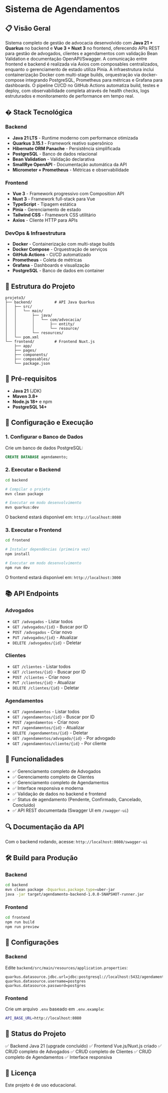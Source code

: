 # Sistema de Agendamentos 

## 📋 Visão Geral

Sistema completo de gestão de advocacia desenvolvido com **Java 21 + Quarkus** no backend e **Vue 3 + Nuxt 3** no frontend, oferecendo APIs REST para gestão de advogados, clientes e agendamentos com validação Bean Validation e documentação OpenAPI/Swagger. A comunicação entre frontend e backend é realizada via Axios com composables centralizados, enquanto o gerenciamento de estado utiliza Pinia. A infraestrutura inclui containerização Docker com multi-stage builds, orquestração via docker-compose integrando PostgreSQL, Prometheus para métricas e Grafana para dashboards. O pipeline CI/CD no GitHub Actions automatiza build, testes e deploy, com observabilidade completa através de health checks, logs estruturados e monitoramento de performance em tempo real.

## �️ Stack Tecnológica

### Backend
- **Java 21 LTS** - Runtime moderno com performance otimizada
- **Quarkus 3.15.1** - Framework reativo supersônico
- **Hibernate ORM Panache** - Persistência simplificada
- **PostgreSQL** - Banco de dados relacional
- **Bean Validation** - Validação declarativa
- **SmallRye OpenAPI** - Documentação automática da API
- **Micrometer + Prometheus** - Métricas e observabilidade

### Frontend
- **Vue 3** - Framework progressivo com Composition API
- **Nuxt 3** - Framework full-stack para Vue
- **TypeScript** - Tipagem estática
- **Pinia** - Gerenciamento de estado
- **Tailwind CSS** - Framework CSS utilitário
- **Axios** - Cliente HTTP para APIs

### DevOps & Infraestrutura
- **Docker** - Containerização com multi-stage builds
- **Docker Compose** - Orquestração de serviços
- **GitHub Actions** - CI/CD automatizado
- **Prometheus** - Coleta de métricas
- **Grafana** - Dashboards e visualização
- **PostgreSQL** - Banco de dados em container

## 📁 Estrutura do Projeto

```
projeto3/
├── backend/          # API Java Quarkus
│   ├── src/
│   │   └── main/
│   │       ├── java/
│   │       │   └── com/advocacia/
│   │       │       ├── entity/
│   │       │       └── resource/
│   │       └── resources/
│   └── pom.xml
└── frontend/         # Frontend Nuxt.js
    ├── app/
    ├── pages/
    ├── components/
    ├── composables/
    └── package.json
```

## 🔧 Pré-requisitos

- **Java 21** (JDK)
- **Maven 3.8+**
- **Node.js 18+** e npm
- **PostgreSQL 14+**

## 🎯 Configuração e Execução

### 1. Configurar o Banco de Dados

Crie um banco de dados PostgreSQL:

```sql
CREATE DATABASE agendamento;
```

### 2. Executar o Backend

```bash
cd backend

# Compilar o projeto
mvn clean package

# Executar em modo desenvolvimento
mvn quarkus:dev
```

O backend estará disponível em: `http://localhost:8080`

### 3. Executar o Frontend

```bash
cd frontend

# Instalar dependências (primeira vez)
npm install

# Executar em modo desenvolvimento
npm run dev
```

O frontend estará disponível em: `http://localhost:3000`

## 📚 API Endpoints

### Advogados
- `GET /advogados` - Listar todos
- `GET /advogados/{id}` - Buscar por ID
- `POST /advogados` - Criar novo
- `PUT /advogados/{id}` - Atualizar
- `DELETE /advogados/{id}` - Deletar

### Clientes
- `GET /clientes` - Listar todos
- `GET /clientes/{id}` - Buscar por ID
- `POST /clientes` - Criar novo
- `PUT /clientes/{id}` - Atualizar
- `DELETE /clientes/{id}` - Deletar

### Agendamentos
- `GET /agendamentos` - Listar todos
- `GET /agendamentos/{id}` - Buscar por ID
- `POST /agendamentos` - Criar novo
- `PUT /agendamentos/{id}` - Atualizar
- `DELETE /agendamentos/{id}` - Deletar
- `GET /agendamentos/advogado/{id}` - Por advogado
- `GET /agendamentos/cliente/{id}` - Por cliente

## 🎨 Funcionalidades

- ✅ Gerenciamento completo de Advogados
- ✅ Gerenciamento completo de Clientes
- ✅ Gerenciamento completo de Agendamentos
- ✅ Interface responsiva e moderna
- ✅ Validação de dados no backend e frontend
- ✅ Status de agendamento (Pendente, Confirmado, Cancelado, Concluído)
- ✅ API REST documentada (Swagger UI em `/swagger-ui`)

## 🔍 Documentação da API

Com o backend rodando, acesse: `http://localhost:8080/swagger-ui`

## 🛠️ Build para Produção

### Backend
```bash
cd backend
mvn clean package -Dquarkus.package.type=uber-jar
java -jar target/agendamento-backend-1.0.0-SNAPSHOT-runner.jar
```

### Frontend
```bash
cd frontend
npm run build
npm run preview
```

## 📝 Configurações

### Backend
Edite `backend/src/main/resources/application.properties`:
```properties
quarkus.datasource.jdbc.url=jdbc:postgresql://localhost:5432/agendamento
quarkus.datasource.username=postgres
quarkus.datasource.password=postgres
```

### Frontend
Crie um arquivo `.env` baseado em `.env.example`:
```bash
API_BASE_URL=http://localhost:8080
```

## 🚧 Status do Projeto

✅ Backend Java 21 (upgrade concluído)
✅ Frontend Vue.js/Nuxt.js criado
✅ CRUD completo de Advogados
✅ CRUD completo de Clientes
✅ CRUD completo de Agendamentos
✅ Interface responsiva

## 📄 Licença

Este projeto é de uso educacional.
